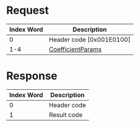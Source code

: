 # Request

| Index Word | Description                                                       |
|------------|-------------------------------------------------------------------|
| 0          | Header code \[0x001E0100\]                                        |
| 1-4        | [CoefficientParams](Camera_Services#CoefficientParams "wikilink") |

# Response

| Index Word | Description |
|------------|-------------|
| 0          | Header code |
| 1          | Result code |